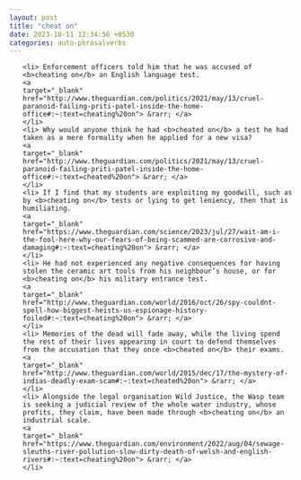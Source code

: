 ```yaml
---
layout: post
title: "cheat on"
date: 2023-10-11 12:34:56 +0530
categories: auto-phrasalverbs
---
```

<ol>

    <li> Enforcement officers told him that he was accused of <b>cheating on</b> an English language test.
    <a 
    target="_blank" 
    href="http://www.theguardian.com/politics/2021/may/13/cruel-paranoid-failing-priti-patel-inside-the-home-office#:~:text=cheating%20on"> &rarr; </a>
    </li>
    <li> Why would anyone think he had <b>cheated on</b> a test he had taken as a mere formality when he applied for a new visa?
    <a 
    target="_blank" 
    href="http://www.theguardian.com/politics/2021/may/13/cruel-paranoid-failing-priti-patel-inside-the-home-office#:~:text=cheated%20on"> &rarr; </a>
    </li>
    <li> If I find that my students are exploiting my goodwill, such as by <b>cheating on</b> tests or lying to get leniency, then that is humiliating.
    <a 
    target="_blank" 
    href="https://www.theguardian.com/science/2023/jul/27/wait-am-i-the-fool-here-why-our-fears-of-being-scammed-are-corrosive-and-damaging#:~:text=cheating%20on"> &rarr; </a>
    </li>
    <li> He had not experienced any negative consequences for having stolen the ceramic art tools from his neighbour’s house, or for <b>cheating on</b> his military entrance test.
    <a 
    target="_blank" 
    href="http://www.theguardian.com/world/2016/oct/26/spy-couldnt-spell-how-biggest-heists-us-espionage-history-foiled#:~:text=cheating%20on"> &rarr; </a>
    </li>
    <li> Memories of the dead will fade away, while the living spend the rest of their lives appearing in court to defend themselves from the accusation that they once <b>cheated on</b> their exams.
    <a 
    target="_blank" 
    href="http://www.theguardian.com/world/2015/dec/17/the-mystery-of-indias-deadly-exam-scam#:~:text=cheated%20on"> &rarr; </a>
    </li>
    <li> Alongside the legal organisation Wild Justice, the Wasp team is seeking a judicial review of the whole water industry, whose profits, they claim, have been made through <b>cheating on</b> an industrial scale.
    <a 
    target="_blank" 
    href="https://www.theguardian.com/environment/2022/aug/04/sewage-sleuths-river-pollution-slow-dirty-death-of-welsh-and-english-rivers#:~:text=cheating%20on"> &rarr; </a>
    </li>